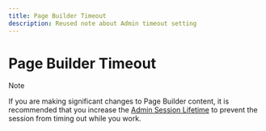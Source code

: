 ```yaml
---
title: Page Builder Timeout
description: Reused note about Admin timeout setting
---
```

# Page Builder Timeout

>[!NOTE]
>
>If you are making significant changes to Page Builder content, it is recommended that you increase the [Admin Session Lifetime](https://docs.magento.com/user-guide/stores/security-admin.html) to prevent the session from timing out while you work.
